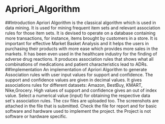 # Apriori_Algorithm
##Introduction
Apriori Algorithm is the classical algorithm which is used in data mining. It is used 
for mining frequent item sets and relevant association rules for those item sets. It is devised to 
operate on a database containing more transactions, for instance, items brought by customers 
in a store.
It is important for effective Market Basket Analysis and it helps the users in purchasing their 
products with more ease which provides more sales in the markets. It has been even used in 
the healthcare industry for the finding of adverse drug reactions. It produces association rules 
that shows what all combinations of medications and patient characteristics lead to ADRs.
##Implementation 
An implementation of Apriori Algorithm to generate Association rules with user input 
values for support and confidence. The support and confidence values are given in decimal 
values. It gives associations rules for different datasets: Amazon, BestBuy, KMART, Nike,Grocery.
High values of support and confidence gives an out of index value. Select a numerical 
value (input) for obtaining the respective data set's association rules. The csv files are uploaded 
too. The screenshots are attached in the file that is submitted. Check the file for report and for 
basic software and hardware used to implement the project. the Project is not software or 
hardware specific.
